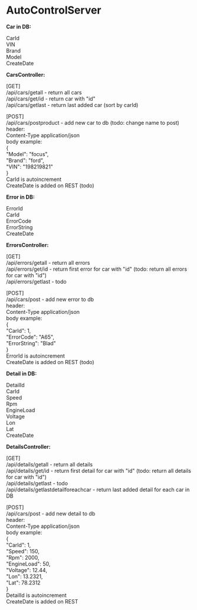 # AutoControlServer

<b>Car in DB:</b>

CarId</br>
VIN</br>
Brand</br>
Model</br>
CreateDate</br>

<b>CarsController:</b>

[GET] </br>
/api/cars/getall - return all cars </br>
/api/cars/get/id - return car with "id"</br>
/api/cars/getlast - return last added car (sort by carId)</br>

[POST]</br>
/api/cars/postproduct - add new car to db (todo: change name to post)</br>
  header: </br>
    Content-Type application/json</br>
  body example:</br>
    {</br>
		  "Model": "focus",</br>
		  "Brand": "ford",</br>
		  "VIN": "198219821"</br>
    }</br>
    CarId is autoincrement</br>
    CreateDate is added on REST (todo)</br>
    
<b>Error in DB:</b>

ErrorId</br>
CarId</br>
ErrorCode</br>
ErrorString</br>
CreateDate</br>

<b>ErrorsController:</b>

[GET]</br>
/api/errors/getall - return all errors</br>
/api/errors/get/id - return first error for car with "id" (todo: return all errors for car with "id")</br>
/api/errors/getlast - todo</br>

[POST]</br>
/api/cars/post - add new error to db</br>
  header: </br>
    Content-Type application/json</br>
  body example:</br>
    {</br>
		  "CarId": 1,</br>
		  "ErrorCode": "A65",</br>
		  "ErrorString": "Blad"</br>
    }</br>
    ErrorId is autoincrement</br>
    CreateDate is added on REST (todo)</br>
    
<b>Detail in DB:</b>

DetailId</br>
CarId</br>
Speed</br>
Rpm</br>
EngineLoad</br>
Voltage</br>
Lon</br>
Lat</br>
CreateDate</br>

<b>DetailsController:</b>

[GET]</br>
/api/details/getall - return all details</br>
/api/details/get/id - return first detail for car with "id" (todo: return all details for car with "id")</br>
/api/details/getlast - todo</br>
/api/details/getlastdetailforeachcar - return last added detail for each car in DB</br>

[POST]</br>
/api/cars/post - add new detail to db</br>
  header: </br>
    Content-Type application/json</br>
  body example:</br>
    {</br>
	"CarId": 1,</br>
	"Speed": 150,</br>
	"Rpm": 2000,</br>
	"EngineLoad": 50,</br>
	"Voltage": 12.44,</br>
	"Lon": 13.2321,</br>
	"Lat": 78.2312</br>
    }</br>
    DetailId is autoincrement</br>
    CreateDate is added on REST</br>
